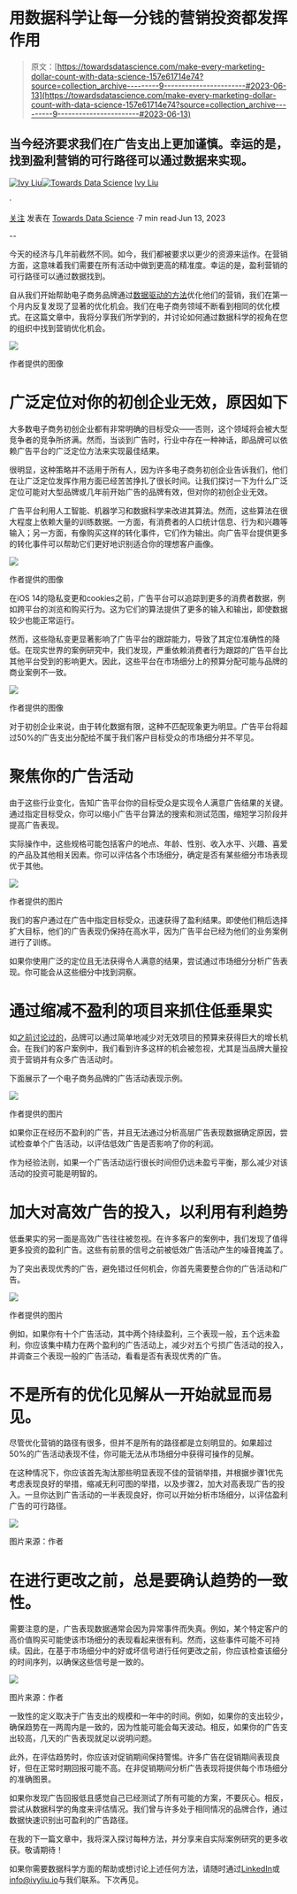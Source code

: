 # 用数据科学让每一分钱的营销投资都发挥作用

> 原文：[https://towardsdatascience.com/make-every-marketing-dollar-count-with-data-science-157e61714e74?source=collection_archive---------9-----------------------#2023-06-13](https://towardsdatascience.com/make-every-marketing-dollar-count-with-data-science-157e61714e74?source=collection_archive---------9-----------------------#2023-06-13)

## 当今经济要求我们在广告支出上更加谨慎。幸运的是，找到盈利营销的可行路径可以通过数据来实现。

[](https://ivylc.medium.com/?source=post_page-----157e61714e74--------------------------------)[![Ivy Liu](../Images/74483fd84a1b4e4a0e013474496d9925.png)](https://ivylc.medium.com/?source=post_page-----157e61714e74--------------------------------)[](https://towardsdatascience.com/?source=post_page-----157e61714e74--------------------------------)[![Towards Data Science](../Images/a6ff2676ffcc0c7aad8aaf1d79379785.png)](https://towardsdatascience.com/?source=post_page-----157e61714e74--------------------------------) [Ivy Liu](https://ivylc.medium.com/?source=post_page-----157e61714e74--------------------------------)

·

[关注](https://medium.com/m/signin?actionUrl=https%3A%2F%2Fmedium.com%2F_%2Fsubscribe%2Fuser%2F71fa5614d897&operation=register&redirect=https%3A%2F%2Ftowardsdatascience.com%2Fmake-every-marketing-dollar-count-with-data-science-157e61714e74&user=Ivy+Liu&userId=71fa5614d897&source=post_page-71fa5614d897----157e61714e74---------------------post_header-----------) 发表在 [Towards Data Science](https://towardsdatascience.com/?source=post_page-----157e61714e74--------------------------------) ·7 min read·Jun 13, 2023[](https://medium.com/m/signin?actionUrl=https%3A%2F%2Fmedium.com%2F_%2Fvote%2Ftowards-data-science%2F157e61714e74&operation=register&redirect=https%3A%2F%2Ftowardsdatascience.com%2Fmake-every-marketing-dollar-count-with-data-science-157e61714e74&user=Ivy+Liu&userId=71fa5614d897&source=-----157e61714e74---------------------clap_footer-----------)

--

[](https://medium.com/m/signin?actionUrl=https%3A%2F%2Fmedium.com%2F_%2Fbookmark%2Fp%2F157e61714e74&operation=register&redirect=https%3A%2F%2Ftowardsdatascience.com%2Fmake-every-marketing-dollar-count-with-data-science-157e61714e74&source=-----157e61714e74---------------------bookmark_footer-----------)

今天的经济与几年前截然不同。如今，我们都被要求以更少的资源来运作。在营销方面，这意味着我们需要在所有活动中做到更高的精准度。幸运的是，盈利营销的可行路径可以通过数据找到。

自从我们开始帮助电子商务品牌通过[数据驱动的方法](/a-complete-guide-to-data-driven-customer-acquisition-f0f1708b328)优化他们的营销，我们在第一个月内反复发现了显著的优化机会。我们在电子商务领域不断看到相同的优化模式。在这篇文章中，我将分享我们所学到的，并讨论如何通过数据科学的视角在您的组织中找到营销优化机会。

![](../Images/670c6c2fe6d56243629959a154a7fd8c.png)

作者提供的图像

# 广泛定位对你的初创企业无效，原因如下

大多数电子商务初创企业都有非常明确的目标受众——否则，这个领域将会被大型竞争者的竞争所挤满。然而，当谈到广告时，行业中存在一种神话，即品牌可以依赖广告平台的广泛定位方法来实现最佳结果。

很明显，这种策略并不适用于所有人，因为许多电子商务初创企业告诉我们，他们在让广泛定位发挥作用方面已经苦苦挣扎了很长时间。让我们探讨一下为什么广泛定位可能对大型品牌或几年前开始广告的品牌有效，但对你的初创企业无效。

广告平台利用人工智能、机器学习和数据科学来改进其算法。然而，这些算法在很大程度上依赖大量的训练数据。一方面，有消费者的人口统计信息、行为和兴趣等输入；另一方面，有像购买这样的转化事件，它们作为输出。向广告平台提供更多的转化事件可以帮助它们更好地识别适合你的理想客户画像。

![](../Images/58bfe92e353b1096a1b9834cd4ea9a5d.png)

作者提供的图像

在iOS 14的隐私变更和cookies之前，广告平台可以追踪到更多的消费者数据，例如跨平台的浏览和购买行为。这为它们的算法提供了更多的输入和输出，即使数据较少也能正常运行。

然而，这些隐私变更显著影响了广告平台的跟踪能力，导致了其定位准确性的降低。在现实世界的案例研究中，我们发现，严重依赖消费者行为跟踪的广告平台比其他平台受到的影响更大。因此，这些平台在市场细分上的预算分配可能与品牌的商业案例不一致。

![](../Images/5ddd2d40799765364b323bf9d27e4e6e.png)

作者提供的图像

对于初创企业来说，由于转化数据有限，这种不匹配现象更为明显。广告平台将超过50%的广告支出分配给不属于我们客户目标受众的市场细分并不罕见。

# 聚焦你的广告活动

由于这些行业变化，告知广告平台你的目标受众是实现令人满意广告结果的关键。通过指定目标受众，你可以缩小广告平台算法的搜索和测试范围，缩短学习阶段并提高广告表现。

实际操作中，这些规格可能包括客户的地点、年龄、性别、收入水平、兴趣、喜爱的产品及其他相关因素。你可以评估各个市场细分，确定是否有某些细分市场表现优于其他。

![](../Images/c2671b76434544132c4d74f837e1414b.png)

作者提供的图片

我们的客户通过在广告中指定目标受众，迅速获得了盈利结果。即使他们稍后选择扩大目标，他们的广告表现仍保持在高水平，因为广告平台已经为他们的业务案例进行了训练。

如果你使用广泛的定位且无法获得令人满意的结果，尝试通过市场细分分析广告表现。你可能会从这些细分中找到洞察。

# 通过缩减不盈利的项目来抓住低垂果实

如[之前讨论过的](/seizing-the-low-hanging-fruit-in-business-with-data-science-7b3a3265e07e)，品牌可以通过简单地减少对无效项目的预算来获得巨大的增长机会。在我们的客户案例中，我们看到许多这样的机会被忽视，尤其是当品牌大量投资于营销并有众多广告活动时。

下面展示了一个电子商务品牌的广告活动表现示例。

![](../Images/7e9597fedfb96b089ac9a9bef8fa8204.png)

作者提供的图片

如果你正在经历不盈利的广告，并且无法通过分析高层广告表现数据确定原因，尝试检查单个广告活动，以评估低效广告是否影响了你的利润。

作为经验法则，如果一个广告活动运行很长时间但仍远未盈亏平衡，那么减少对该活动的投资可能是明智的。

# 加大对高效广告的投入，以利用有利趋势

低垂果实的另一面是高效广告往往被忽视。在许多客户的案例中，我们发现了值得更多投资的盈利广告。这些有前景的信号之前被低效广告活动产生的噪音掩盖了。

为了突出表现优秀的广告，避免错过任何机会，你首先需要整合你的广告活动和广告。

![](../Images/322e62f4f0ec417ebc226abb77ff02ea.png)

作者提供的图片

例如，如果你有十个广告活动，其中两个持续盈利，三个表现一般，五个远未盈利，你应该集中精力在两个盈利的广告活动上，减少对五个亏损广告活动的投入，并调查三个表现一般的广告活动，看看是否有表现优秀的广告。

# 不是所有的优化见解从一开始就显而易见。

尽管优化营销的路径有很多，但并不是所有的路径都是立刻明显的。如果超过50%的广告活动表现不佳，你可能无法从市场细分中获得可操作的见解。

在这种情况下，你应该首先淘汰那些明显表现不佳的营销举措，并根据步骤1优先考虑表现良好的举措，缩减无利可图的举措，以及步骤2，加大对高表现广告的投入。一旦你达到广告活动的一半表现良好，你可以开始分析市场细分，以评估盈利广告的可行路径。

![](../Images/3560311560191a5324beb827cf7bccfb.png)

图片来源：作者

# 在进行更改之前，总是要确认趋势的一致性。

需要注意的是，广告表现数据通常会因为异常事件而失真。例如，某个特定客户的高价值购买可能使该市场细分的表现看起来很有利。然而，这些事件可能不可持续。因此，在基于市场细分中的好或坏信号进行任何更改之前，你应该检查该细分的时间序列，以确保这些信号是一致的。

![](../Images/d7e7cde50909fa0f8e79f450f3fad46d.png)

图片来源：作者

一致性的定义取决于广告支出的规模和一年中的时间。例如，如果你的支出较少，确保趋势在一两周内是一致的，因为性能可能会每天波动。相反，如果你的广告支出较高，几天的广告表现就足以说明问题。

此外，在评估趋势时，你应该对促销期间保持警惕。许多广告在促销期间表现良好，但在正常时期回报可能不高。在非促销期间分析广告表现将提供每个市场细分的准确图景。

如果你发现广告回报低且感觉自己已经测试了所有可能的方案，不要灰心。相反，尝试从数据科学的角度来评估情况。我们曾与许多处于相同情况的品牌合作，通过数据快速识别出可盈利的广告路径。

在我的下一篇文章中，我将深入探讨每种方法，并分享来自实际案例研究的更多收获。敬请期待！

如果你需要数据科学方面的帮助或想讨论上述任何方法，请随时通过[LinkedIn](https://www.linkedin.com/in/ivylc/)或[info@ivyliu.io](mailto:info@ivyliu.io)与我们联系。下次再见。
